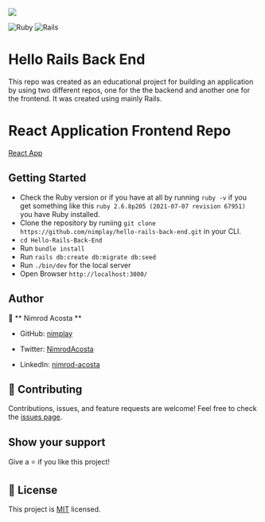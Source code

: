 ![](https://img.shields.io/badge/Microverse-blueviolet)

![Ruby](https://img.shields.io/badge/ruby-%23CC342D.svg?style=for-the-badge&logo=ruby&logoColor=white) ![Rails](https://img.shields.io/badge/rails-%23CC0000.svg?style=for-the-badge&logo=ruby-on-rails&logoColor=white)

# Hello Rails Back End

This repo was created as an educational project for building an application by using  two different repos, one for the the backend and another one for the frontend. It was created using mainly Rails.

# React Application Frontend Repo

[React App](https://github.com/nimplay/hello-rails-front-end.git)

## Getting Started

- Check the Ruby version or if you have at all by running `ruby -v` if you get something like this `ruby 2.6.8p205 (2021-07-07 revision 67951)` you have Ruby installed.
- Clone the repository by runiing `git clone https://github.com/nimplay/hello-rails-back-end.git` in your CLI.
- `cd Hello-Rails-Back-End`
- Run `bundle install`
- Run `rails db:create db:migrate db:seed`
- Run `./bin/dev` for the local server
- Open Browser `http://localhost:3000/`

## Author

👤 ** Nimrod Acosta **

- GitHub: [nimplay](https://github.com/nimplay)

- Twitter: [NimrodAcosta](https://twitter.com/NimrodAcosta)

- LinkedIn: [nimrod-acosta](https://www.linkedin.com/in/nimrod-acosta-734330169/)


## 🤝 Contributing

Contributions, issues, and feature requests are welcome!
Feel free to check the [issues page](https://github.com/nimplay/hello-rails-back-end/issues).

## Show your support

Give a ⭐️ if you like this project!

## 📝 License

This project is [MIT](./MIT.md) licensed.
